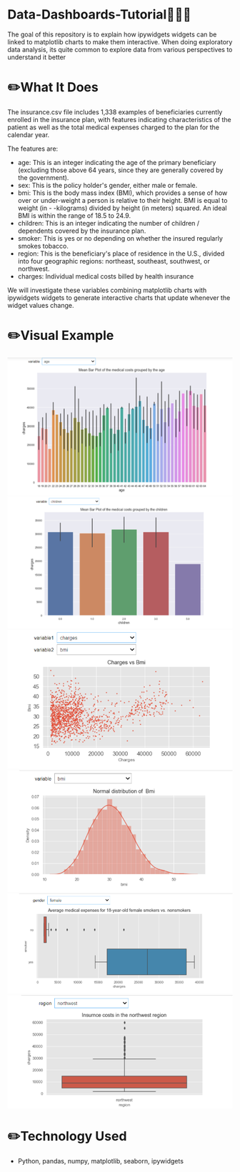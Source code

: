 # Data-Dashboards-Tutorial👨🏼‍🏫

The goal of this repository is to explain how ipywidgets widgets can be linked to matplotlib charts to make them interactive. When doing exploratory data analysis, its quite common to explore data from various perspectives to understand it better

# ✏️What It Does
The insurance.csv file includes 1,338 examples of beneficiaries currently enrolled in the insurance plan, with features indicating characteristics of the patient as well as the total medical expenses charged to the plan for the calendar year.

The features are:
- age: This is an integer indicating the age of the primary beneficiary (excluding those above 64 years, since they are generally covered by the government).
- sex: This is the policy holder's gender, either male or female.
- bmi: This is the body mass index (BMI), which provides a sense of how over or under-weight a person is relative to their height. BMI is equal to weight (in - -kilograms) divided by height (in meters) squared. An ideal BMI is within the range of 18.5 to 24.9.
- children: This is an integer indicating the number of children / dependents covered by the insurance plan.
- smoker: This is yes or no depending on whether the insured regularly smokes tobacco.
- region: This is the beneficiary's place of residence in the U.S., divided into four geographic regions: northeast, southeast, southwest, or northwest.
- charges: Individual medical costs billed by health insurance

We will investigate these variables combining matplotlib charts with ipywidgets widgets to generate interactive charts that update whenever the widget values change.

# ✏️Visual Example

![Preview](https://github.com/MihaiTudor26/Data-Dashboards-Tutorial/blob/master/screenshot1.png) 
![Preview](https://github.com/MihaiTudor26/Data-Dashboards-Tutorial/blob/master/screenshot2.png) 
![Preview](https://github.com/MihaiTudor26/Data-Dashboards-Tutorial/blob/master/screenshot3.png) 
![Preview](https://github.com/MihaiTudor26/Data-Dashboards-Tutorial/blob/master/screenshot4.png) 
![Preview](https://github.com/MihaiTudor26/Data-Dashboards-Tutorial/blob/master/screenshot5.png) 
![Preview](https://github.com/MihaiTudor26/Data-Dashboards-Tutorial/blob/master/screenshot6.png) 


# ✏️Technology Used
- Python, pandas, numpy, matplotlib, seaborn, ipywidgets

